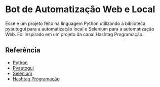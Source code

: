 
# Bot de Automatização Web e Local

Esse é um projeto feito na linguagem Python
utilizando a biblioteca pyautogui para a automatização
local e Selenium para a automatização Web. Foi inspirado
em um projeto da canal Hashtag Programação.


## Referência

 - [Python](https://docs.python.org/3/)
 - [Pyautogui](https://pyautogui.readthedocs.io/en/latest/)
 - [Selenium](https://selenium-python.readthedocs.io)
 - [Hashtag Programação](https://www.youtube.com/@HashtagProgramacao)

